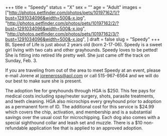 +++
title = "Speedy"
status = "X"
sex = ""
age = "Adult"
images = ["http://photos.petfinder.com/photos/pets/10197162/1/?bust=1291034096&width=500&-x.jpg",
"http://photos.petfinder.com/photos/pets/10197162/2/?bust=1291034096&width=500&-x.jpg",
"http://photos.petfinder.com/photos/pets/10197162/3/?bust=1291034096&width=500&-x.jpg",
]
draft = false
slug = "Speedy"
+++
BL Speed of Life is just about 2 years old (born 2-17-06).   Speedy is a sweet girl living with two cats and other grayhounds.  Speedy loves to be petted!  She is fitting into retired life pretty well.  She just came off the track on Sunday, Feb. 3.


  If you are traveling from out of the area to meet Speedy at an event, please e-mail Jorene at joreneross@aol.com or call 515-967-6564 and we will do our best to make sure she is present.

The adoption fee for greyhounds through HGA is $250. This fee pays for medical costs including spay/neuter surgery, shots, parasite treatments, and teeth cleaning.  HGA also microchips every greyhound prior to adoption as a permanent form of ID.  The additional cost for this service is $24.99 which covers the chip, activation, and membership and is a substantial savings over the usual cost for microchipping.  Each dog also comes with a special sighthound collar and leash set and muzzle. There is a $10 non-refundable application fee that is applied to an approved adoption.
